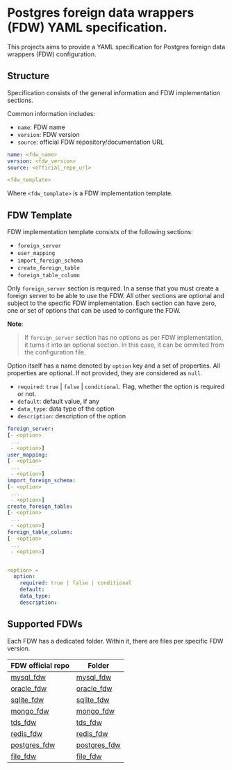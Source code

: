 # Postgres foreign data wrappers (FDW) YAML specification.

This projects aims to provide a YAML specification for Postgres foreign data wrappers (FDW) configuration.

## Structure
Specification consists of the general information and FDW implementation sections. 

Common information includes:
- `name`: FDW name
- `version`: FDW version
- `source`: official FDW repository/documentation URL

```yaml
name: <fdw_name>
version: <fdw_version>
source: <official_repo_url>

<fdw_template>
```

Where `<fdw_template>` is a FDW implementation template.

## FDW Template
FDW implementation template consists of the following sections:
- `foreign_server`
- `user_mapping`
- `import_foreign_schema`
- `create_foreign_table`
- `foreign_table_column`

Only `foreign_server` section is required.
In a sense that you must create a foreign server to be able to use the FDW.
All other sections are optional and subject to the specific FDW implementation.
Each section can have zero, one or set of options that can be used to configure the FDW.

**Note**:
> If `foreign_server` section has no options as per FDW implementation, it turns it into an optional section.
In this case, it can be ommited from the configuration file.

Option itself has a name denoted by `option` key and a set of properties.
All properties are optional. If not provided, they are considered as `null`.

- `required`: `true` | `false` | `conditional`. Flag, whether the option is required or not.
- `default`: default value, if any
- `data_type`: data type of the option
- `description`: description of the option

```yaml
foreign_server:
[- <option>
 ...
 - <option>]
user_mapping:
[- <option>
 ...
 - <option>]
import_foreign_schema:
[- <option>
 ...
 - <option>]
create_foreign_table:
[- <option>
 ...
 - <option>]
foreign_table_column:
[- <option>
 ...
 - <option>]


<option> =
  option:
    required: true | false | conditional
    default:
    data_type:
    description:
```

## Supported FDWs
Each FDW has a dedicated folder. Within it, there are files per specific FDW version.

FDW official repo|Folder
-|-
[mysql_fdw](https://github.com/EnterpriseDB/mysql_fdw)|[mysql_fdw](./mysql_fdw/)
[oracle_fdw](https://github.com/laurenz/oracle_fdw)|[oracle_fdw](./oracle_fdw/)
[sqlite_fdw](https://github.com/pgspider/sqlite_fdw)|[sqlite_fdw](./sqlite_fdw/)
[mongo_fdw](https://github.com/EnterpriseDB/mongo_fdw)|[mongo_fdw](./mongo_fdw/)
[tds_fdw](https://github.com/tds-fdw/tds_fdw)|[tds_fdw](./tds_fdw/)
[redis_fdw](https://github.com/pg-redis-fdw/redis_fdw)|[redis_fdw](./redis_fdw/)
[postgres_fdw](https://www.postgresql.org/docs/current/postgres-fdw.html)|[postgres_fdw](./postgres_fdw/)
[file_fdw](https://www.postgresql.org/docs/current/file-fdw.html)|[file_fdw](./file_fdw/)
